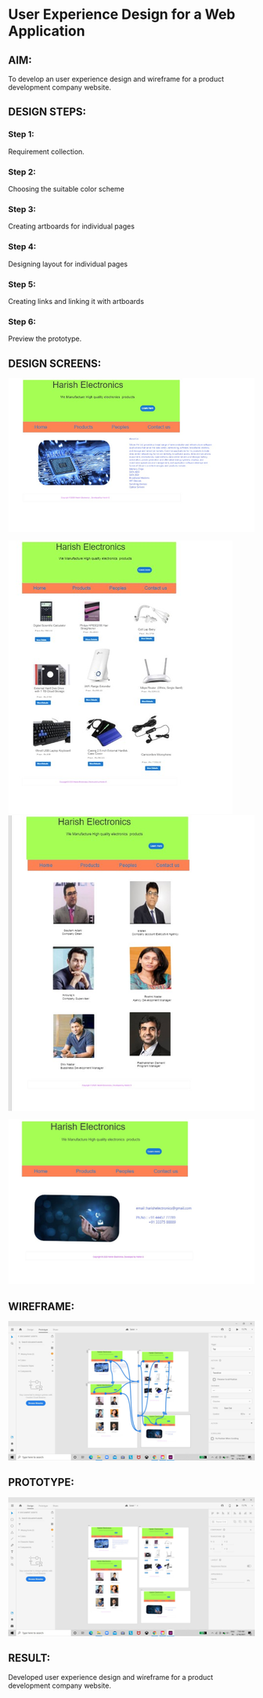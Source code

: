 # User Experience Design for a Web Application
## AIM:
To develop an user experience design and wireframe for a product development company website.

## DESIGN STEPS:
### Step 1: 
Requirement collection.
### Step 2:
Choosing the suitable color scheme
### Step 3:
Creating artboards for individual pages
### Step 4:
Designing layout for individual pages
### Step 5:
Creating links and linking it with artboards
### Step 6:
Preview the prototype.

## DESIGN SCREENS:
![output](./img/ha1.jpg)

![output](./img/ha2.jpg)
![output](./img/ha3.jpg)

![output](./img/ha4.jpg)



## WIREFRAME:
![output](./img/wire.jpg)


## PROTOTYPE:
![output](./img/proto.jpg)


## RESULT:

Developed user experience design and wireframe for a product development company website.